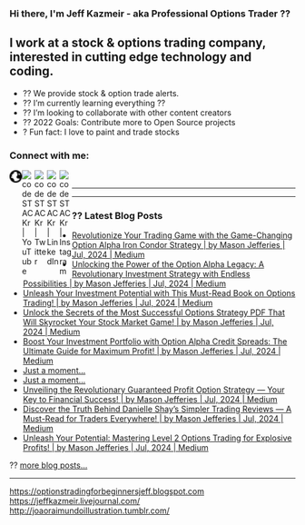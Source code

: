 

<!--
**jeffkazmeir/jeffkazmeir** is a ✨ _special_ ✨ repository because its `README.md` (this file) appears on your GitHub profile.

Here are some ideas to get you started:

- 🔭 I’m currently working on ...
- 🌱 I’m currently learning ...
- 👯 I’m looking to collaborate on ...
- 🤔 I’m looking for help with ...
- 💬 Ask me about ...
- 📫 How to reach me: ...
- 😄 Pronouns: ...
- ⚡ Fun fact: ...
-->
### Hi there, I'm Jeff Kazmeir - aka Professional Options Trader ??
## I work at a stock & options trading company, interested in cutting edge technology and coding.

- ?? We provide stock & option trade alerts.
- ?? I’m currently learning everything ??
- ?? I’m looking to collaborate with other content creators
- ?? 2022 Goals: Contribute more to Open Source projects
- ? Fun fact: I love to paint and trade stocks


### Connect with me:

[<img align="left" alt="codeSTACKr.com" width="22px" src="https://raw.githubusercontent.com/iconic/open-iconic/master/svg/globe.svg" />][website]
[<img align="left" alt="codeSTACKr | YouTube" width="22px" src="https://cdn.jsdelivr.net/npm/simple-icons@v3/icons/youtube.svg" />][youtube]
[<img align="left" alt="codeSTACKr | Twitter" width="22px" src="https://cdn.jsdelivr.net/npm/simple-icons@v3/icons/twitter.svg" />][twitter]
[<img align="left" alt="codeSTACKr | LinkedIn" width="22px" src="https://cdn.jsdelivr.net/npm/simple-icons@v3/icons/linkedin.svg" />][linkedin]
[<img align="left" alt="codeSTACKr | Instagram" width="22px" src="https://cdn.jsdelivr.net/npm/simple-icons@v3/icons/instagram.svg" />][instagram]

<br />

---

---

### ?? Latest Blog Posts

<!-- BLOG-POST-LIST:START -->
- [Revolutionize Your Trading Game with the Game-Changing Option Alpha Iron Condor Strategy | by Mason Jefferies | Jul, 2024 | Medium](https://tradingoptionsforbeginners.medium.com/revolutionize-your-trading-game-with-the-game-changing-option-alpha-iron-condor-strategy-721115bfad49?source=ifttt--------------3)
- [Unlocking the Power of the Option Alpha Legacy: A Revolutionary Investment Strategy with Endless Possibilities | by Mason Jefferies | Jul, 2024 | Medium](https://tradingoptionsforbeginners.medium.com/unlocking-the-power-of-the-option-alpha-legacy-a-revolutionary-investment-strategy-with-endless-2064f200740e?source=ifttt--------------3)
- [Unleash Your Investment Potential with This Must-Read Book on Options Trading! | by Mason Jefferies | Jul, 2024 | Medium](https://tradingoptionsforbeginners.medium.com/unleash-your-investment-potential-with-this-must-read-book-on-options-trading-602a2fc0a901?source=ifttt--------------3)
- [Unlock the Secrets of the Most Successful Options Strategy PDF That Will Skyrocket Your Stock Market Game! | by Mason Jefferies | Jul, 2024 | Medium](https://tradingoptionsforbeginners.medium.com/unlock-the-secrets-of-the-most-successful-options-strategy-pdf-that-will-skyrocket-your-stock-0bd9f4e9b2ab?source=ifttt--------------3)
- [Boost Your Investment Portfolio with Option Alpha Credit Spreads: The Ultimate Guide for Maximum Profit! | by Mason Jefferies | Jul, 2024 | Medium](https://tradingoptionsforbeginners.medium.com/boost-your-investment-portfolio-with-option-alpha-credit-spreads-the-ultimate-guide-for-maximum-697884d3eec6?source=ifttt--------------3)
- [Just a moment...](https://medium.com/@tradingoptionsforbeginners/simplify-your-trading-game-with-these-rave-reviews-simpler-trading-reviews-break-down-the-trading-8811feaee9c4?source=ifttt--------------3)
- [Just a moment...](https://medium.com/@tradingoptionsforbeginners/unleash-your-inner-investor-why-the-best-options-trading-alert-service-is-a-game-changer-08ba996641ba?source=ifttt--------------3)
- [Unveiling the Revolutionary Guaranteed Profit Option Strategy — Your Key to Financial Success! | by Mason Jefferies | Jul, 2024 | Medium](https://tradingoptionsforbeginners.medium.com/unveiling-the-revolutionary-guaranteed-profit-option-strategy-your-key-to-financial-success-6d77fe17c979?source=ifttt--------------3)
- [Discover the Truth Behind Danielle Shay’s Simpler Trading Reviews — A Must-Read for Traders Everywhere! | by Mason Jefferies | Jul, 2024 | Medium](https://tradingoptionsforbeginners.medium.com/discover-the-truth-behind-danielle-shays-simpler-trading-reviews-a-must-read-for-traders-1e275084fb88?source=ifttt--------------3)
- [Unleash Your Potential: Mastering Level 2 Options Trading for Explosive Profits! | by Mason Jefferies | Jul, 2024 | Medium](https://tradingoptionsforbeginners.medium.com/unleash-your-potential-mastering-level-2-options-trading-for-explosive-profits-65cc474dc2f4?source=ifttt--------------3)
<!-- BLOG-POST-LIST:END -->

?? [more blog posts...](https://theministerofcapitalism.com/blog/)

---


[website]: https://kingtradingsystems.com/blog/
[twitter]: https://twitter.com/optionstradejef
[youtube]: https://www.youtube.com/channel/UCEo82TuA0YdbXyO2oPecIHQ
[instagram]: https://tradingoptionsforbeginners.medium.com
[linkedin]: https://ca.linkedin.com/in/theministerofcapitalism
 https://optionstradingforbeginnersjeff.blogspot.com
 https://jeffkazmeir.livejournal.com/
 http://joaoraimundoillustration.tumblr.com/



